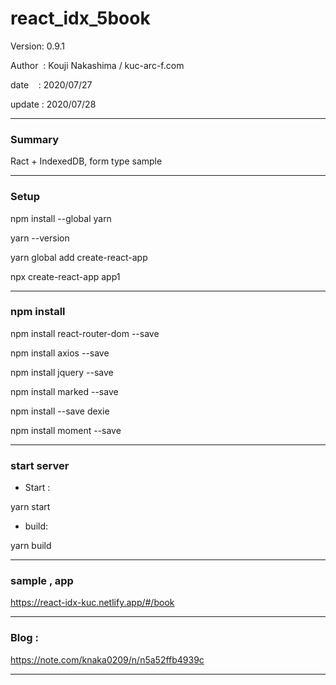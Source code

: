 ﻿# react_idx_5book

 Version: 0.9.1

 Author  : Kouji Nakashima / kuc-arc-f.com

 date    : 2020/07/27 

 update  : 2020/07/28

***
### Summary

Ract + IndexedDB, form type sample


***
### Setup

npm install --global yarn

yarn --version

yarn global add create-react-app

npx create-react-app app1


***
### npm install

npm install react-router-dom --save

npm install axios --save

npm install jquery --save

npm install marked --save

npm install --save dexie

npm install moment --save

***
### start server
* Start :

yarn start

* build:

yarn build

***
### sample , app

https://react-idx-kuc.netlify.app/#/book

***
### Blog :

https://note.com/knaka0209/n/n5a52ffb4939c


***

